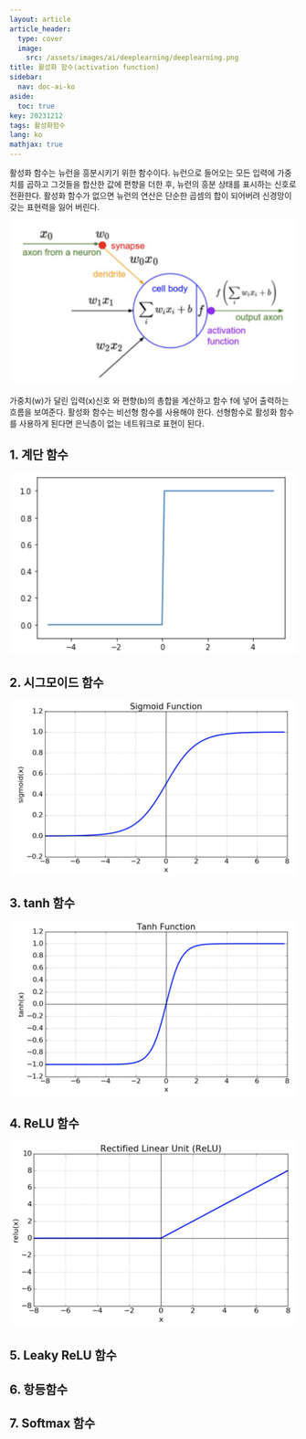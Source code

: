 ```yaml
---
layout: article
article_header:
  type: cover
  image:
    src: /assets/images/ai/deeplearning/deeplearning.png
title: 활성화 함수(activation function)
sidebar:
  nav: doc-ai-ko
aside:
  toc: true
key: 20231212
tags: 활성화함수
lang: ko
mathjax: true
---
```


활성화 함수는 뉴런을 흥분시키기 위한 함수이다.
뉴런으로 들어오는 모든 입력에 가중치를 곱하고 그것들을 합산한 값에 편향을 더한 후, 뉴런의 흥분 상태를 표시하는 신호로 전환한다.
활성화 함수가 없으면 뉴런의 연산은 단순한 곱셈의 합이 되어버려 신경망이 갖는 표현력을 잃어 버린다.

<!--more-->

![Image](/assets/images/ai/deeplearning/activation_function.png)

가중치(w)가 달린 입력(x)신호 와 편향(b)의 총합을 계산하고 함수 f에 넣어 출력하는 흐름을 보여준다.
활성화 함수는 비선형 함수를 사용해야 한다. 선형함수로 활성화 함수를 사용하게 된다면 은닉층이 없는 네트워크로 표현이 된다.


## 1. 계단 함수
![Image](/assets/images/ai/deeplearning/step_function.png)

## 2. 시그모이드 함수
![Image](/assets/images/ai/deeplearning/sigmoid_function.png)
## 3. tanh 함수
![Image](/assets/images/ai/deeplearning/tanh_function.png)
## 4. ReLU 함수
![Image](/assets/images/ai/deeplearning/relu_function.png)
## 5. Leaky ReLU 함수

## 6. 항등함수

## 7. Softmax 함수

